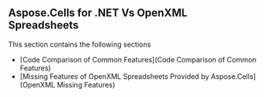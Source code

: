 ## Aspose.Cells for .NET Vs OpenXML Spreadsheets

This section contains the following sections
* [Code Comparison of Common Features](Code Comparison of Common Features)
* [Missing Features of OpenXML Spreadsheets Provided by Aspose.Cells](OpenXML Missing Features)
